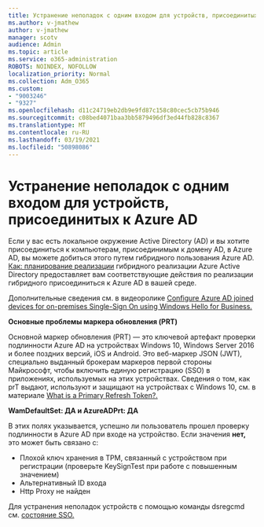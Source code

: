 ```yaml
---
title: Устранение неполадок с одним входом для устройств, присоединитых к Azure AD
ms.author: v-jmathew
author: v-jmathew
manager: scotv
audience: Admin
ms.topic: article
ms.service: o365-administration
ROBOTS: NOINDEX, NOFOLLOW
localization_priority: Normal
ms.collection: Adm_O365
ms.custom:
- "9003246"
- "9327"
ms.openlocfilehash: d11c24719eb2db9e9fd87c158c80cec5cb75b946
ms.sourcegitcommit: c08bed4071baa3bb5879496df3ed44fb828c8367
ms.translationtype: MT
ms.contentlocale: ru-RU
ms.lasthandoff: 03/19/2021
ms.locfileid: "50898086"
---
```

# <a name="troubleshoot-single-sign-on-for-azure-ad-joined-devices"></a>Устранение неполадок с одним входом для устройств, присоединитых к Azure AD

Если у вас есть локальное окружение Active Directory (AD) и вы хотите присоединиться к компьютерам, присоединимым к домену AD, в Azure AD, вы можете добиться этого путем гибридного пользования Azure AD. [Как: планирование реализации](https://docs.microsoft.com/azure/active-directory/devices/hybrid-azuread-join-plan) гибридного реализации Azure Active Directory предоставляет вам соответствующие действия по реализации гибридного присоединиться к Azure AD в вашей среде.

Дополнительные сведения см. в видеоролике [Configure Azure AD joined devices for on-premises Single-Sign On using Windows Hello for Business.](https://docs.microsoft.com/windows/security/identity-protection/hello-for-business/hello-hybrid-aadj-sso-base)

**Основные проблемы маркера обновления (PRT)**

Основной маркер обновления (PRT) — это ключевой артефакт проверки подлинности Azure AD на устройствах Windows 10, Windows Server 2016 и более поздних версий, iOS и Android. Это веб-маркер JSON (JWT), специально выданный брокерам маркеров первой стороны Майкрософт, чтобы включить единую регистрацию (SSO) в приложениях, используемых на этих устройствах. Сведения о том, как prT выдают, используют и защищают на устройствах с Windows 10, см. в материале [What is a Primary Refresh Token?.](https://docs.microsoft.com/azure/active-directory/devices/concept-primary-refresh-token)

**WamDefaultSet: ДА и AzureADPrt: ДА**

В этих полях указывается, успешно ли пользователь прошел проверку подлинности в Azure AD при входе на устройство. Если значения **нет,** это может быть связано с:

- Плохой ключ хранения в TPM, связанный с устройством при регистрации (проверьте KeySignTest при работе с повышенным значением)
- Альтернативный ID входа
- Http Proxy не найден

Для устранения неполадок устройств с помощью команды dsregcmd см. [состояние SSO.](https://docs.microsoft.com/azure/active-directory/devices/troubleshoot-device-dsregcmd#sso-state)
